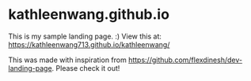 # kathleenwang.github.io
This is my sample landing page. :) 
View this at: https://kathleenwang713.github.io/kathleenwang/ 

This was made with inspiration from https://github.com/flexdinesh/dev-landing-page. Please check it out! 
